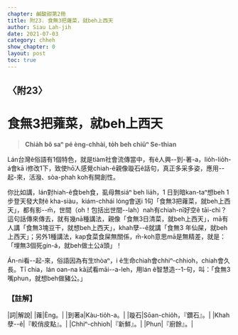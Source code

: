 ```yaml
---
chapter: 鹹酸甜第2冊
title: 附23. 食無3把蕹菜，就beh上西天
author: Siau Lah-jih
date: 2021-07-03
category: chheh
show_chapter: 0
layout: post
toc: true
---
```


## 〈附23〉
# 食無3把蕹菜，就beh上西天
> **Chia̍h bô saⁿ pé èng-chhài, to̍h beh chiūⁿ Se-thian**

Lán台灣ê俗語有1個特色，就是tiàm社會流傳當中，有ê人興--到-著-a，lio̍h-lio̍h-á會kā i修改1下，致使hō͘人感覺chiah-ê親像璇石ê話句，真正多采多姿，應用--起-來，活潑、sòa-phah koh有開創性。

你比如講，lán對hiah-ê食beh食，虱母無siáⁿ beh lia̍h，1 日到暗kan-taⁿ想beh 1步登天發大財ê kha-siàu，kiám-chhái lóng會送i 1句「食無3把蕹菜，就beh上西天」，都有影--m̄，世間（o͘h！包括出世間--lah）nah有chiah-nī好空ê tāi-chì？這句話傳來傳去，就有幾nā種講法，親像「食無3日清菜，就beh上西天」，mā有人講「食無3塊豆干，就想beh上西天」，khah孽--ê就講「食無3 年仙屎，就beh上西天」；另外1種講法，kap食菜食屎無關係，m̄-koh意思mā是無精差，就是：「埋無3個死gín-á，就beh做土公á頭」！

Án-ni看--起-來，俗語因為有生thòaⁿ，i ê生命chiah會chhiⁿ-chhioh，chiah會久長。Tī chia，lán oan-na kā試看māi--a-leh，用lán ê智慧造--1-句，叫：「食無3嘴phun，就想beh做豬公。」


### 【註解】

|詞|解說|
|蕹|Èng。|
|到著a|Kàu-tio̍h-a。|
|璇石|Sōan-chio̍h，『鑽石』。|
|Khah孽--ê|『較俏皮點』。|
|Chhiⁿ-chhioh|『新鮮』。|
|Phun|『廚餘』。|
